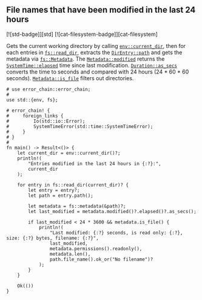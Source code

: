 ## File names that have been modified in the last 24 hours

[![std-badge]][std] [![cat-filesystem-badge]][cat-filesystem]

Gets the current working directory by calling [`env::current_dir`],
then for each entries in [`fs::read_dir`], extracts the
[`DirEntry::path`] and gets the metadata via [`fs::Metadata`]. The
[`Metadata::modified`] returns the [`SystemTime::elapsed`] time since
last modification. [`Duration::as_secs`] converts the time to seconds and
compared with 24 hours (24 * 60 * 60 seconds). [`Metadata::is_file`] filters
out directories.

```rust,edition2018
# use error_chain::error_chain;
#
use std::{env, fs};

# error_chain! {
#     foreign_links {
#         Io(std::io::Error);
#         SystemTimeError(std::time::SystemTimeError);
#     }
# }
#
fn main() -> Result<()> {
    let current_dir = env::current_dir()?;
    println!(
        "Entries modified in the last 24 hours in {:?}:",
        current_dir
    );

    for entry in fs::read_dir(current_dir)? {
        let entry = entry?;
        let path = entry.path();

        let metadata = fs::metadata(&path)?;
        let last_modified = metadata.modified()?.elapsed()?.as_secs();

        if last_modified < 24 * 3600 && metadata.is_file() {
            println!(
                "Last modified: {:?} seconds, is read only: {:?}, size: {:?} bytes, filename: {:?}",
                last_modified,
                metadata.permissions().readonly(),
                metadata.len(),
                path.file_name().ok_or("No filename")?
            );
        }
    }

    Ok(())
}
```

[`DirEntry::path`]: https://doc.rust-lang.org/std/fs/struct.DirEntry.html#method.path
[`Duration::as_secs`]: https://doc.rust-lang.org/std/time/struct.Duration.html#method.as_secs
[`env::current_dir`]: https://doc.rust-lang.org/std/env/fn.current_dir.html
[`fs::Metadata`]: https://doc.rust-lang.org/std/fs/struct.Metadata.html
[`fs::read_dir`]: https://doc.rust-lang.org/std/fs/fn.read_dir.html
[`Metadata::is_file`]: https://doc.rust-lang.org/std/fs/struct.Metadata.html#method.is_file
[`Metadata::modified`]: https://doc.rust-lang.org/std/fs/struct.Metadata.html#method.modified
[`SystemTime::elapsed`]: https://doc.rust-lang.org/std/time/struct.SystemTime.html#method.elapsed
